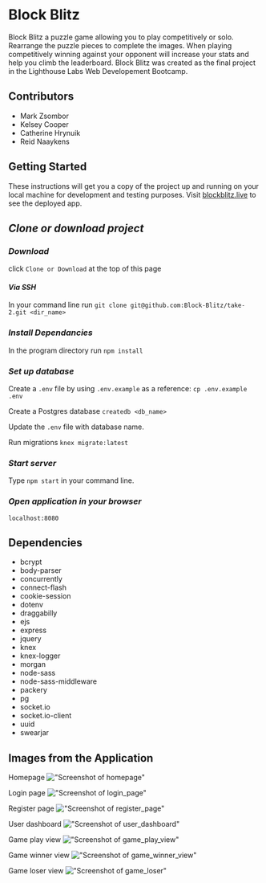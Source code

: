# Block Blitz

Block Blitz a puzzle game allowing you to play competitively or solo. Rearrange the puzzle pieces to complete the images. When playing competitively winning against your opponent will increase your stats and help you climb the leaderboard. Block Blitz was created as the final project in the Lighthouse Labs Web Developement Bootcamp.

## Contributors
- Mark Zsombor
- Kelsey Cooper
- Catherine Hrynuik
- Reid Naaykens

## Getting Started

  These instructions will get you a copy of the project up and running on your local machine for development and testing purposes. Visit [blockblitz.live](http:blockblitz.live) to see the deployed app.

  ## *Clone or download project*

  ### *Download*


   click `Clone or Download` at the top of this page

  #### *Via SSH*


   In your command line run `git clone git@github.com:Block-Blitz/take-2.git <dir_name>`
   
  ### *Install Dependancies*
  
   In the program directory run `npm install` 
   
  ### *Set up database*

   Create a `.env` file by using `.env.example` as a reference: `cp .env.example .env`
   
   Create a Postgres database `createdb <db_name>`
   
   Update the `.env` file with database name.

   Run migrations `knex migrate:latest`
   
  ### *Start server*
  
   Type `npm start` in your command line.

  ### *Open application in your browser*


   `localhost:8080`





## Dependencies

  - bcrypt
  - body-parser
  - concurrently
  - connect-flash
  - cookie-session
  - dotenv
  - draggabilly
  - ejs
  - express
  - jquery
  - knex
  - knex-logger
  - morgan
  - node-sass
  - node-sass-middleware
  - packery
  - pg
  - socket.io
  - socket.io-client
  - uuid
  - swearjar


## Images from the Application

Homepage
!["Screenshot of homepage"](https://github.com/Block-Blitz/take-2/blob/master/public/images/read%20me%20screenshots/homepage.png?raw=true)

Login page
!["Screenshot of login_page"](https://github.com/Block-Blitz/take-2/blob/master/public/images/read%20me%20screenshots/login_page.png?raw=true)

Register page
!["Screenshot of register_page"](https://github.com/Block-Blitz/take-2/blob/master/public/images/read%20me%20screenshots/register_page.png?raw=true)

User dashboard
!["Screenshot of user_dashboard"](https://github.com/Block-Blitz/take-2/blob/master/public/images/read%20me%20screenshots/user_dashboard.png?raw=true)

Game play view
!["Screenshot of game_play_view"](https://github.com/Block-Blitz/take-2/blob/master/public/images/read%20me%20screenshots/game_play_view.png?raw=true)

Game winner view
!["Screenshot of game_winner_view"](https://github.com/Block-Blitz/take-2/blob/master/public/images/read%20me%20screenshots/game_winner_view.png?raw=true)

Game loser view
!["Screenshot of game_loser"](https://github.com/Block-Blitz/take-2/blob/master/public/images/read%20me%20screenshots/game_loser_view.png?raw=true)
